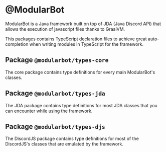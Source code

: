# @ModularBot

ModularBot is a Java framework built on top of JDA (Java Discord API)
that allows the execution of javascript files thanks to GraalVM.

This packages contains TypeScript declaration files to achieve great
auto-completion when writing modules in TypeScript for the framework.

## Package `@modularbot/types-core`

The core package contains type definitions for every main ModularBot's
classes.

## Package `@modularbot/types-jda`

The JDA package contains type definitions for most JDA classes that you
can encounter while using the framework.

## Package `@modularbot/types-djs`

The DiscordJS package contains type definitions for most of the DiscordJS's
classes that are emulated by the framework.
